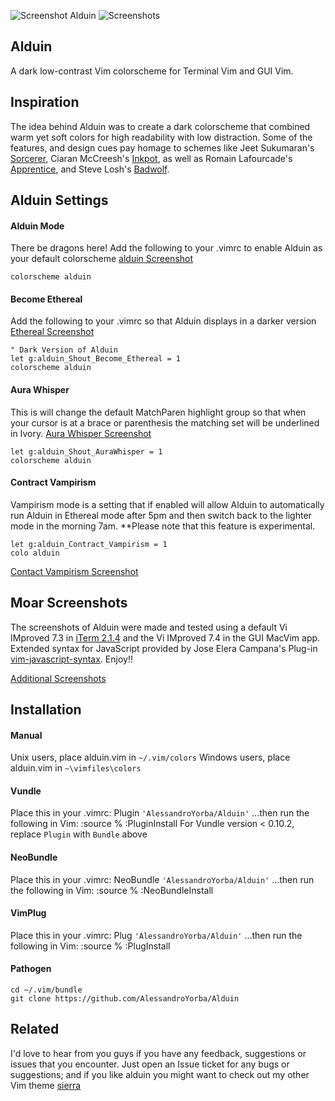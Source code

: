 ![Screenshot Alduin](https://cloud.githubusercontent.com/assets/11221489/12768994/d08b5f52-c9c8-11e5-81ec-aa05577e41a6.jpg)
![Screenshots](https://cloud.githubusercontent.com/assets/11221489/13072382/d2575eaa-d44d-11e5-9a31-89ed30ff32b3.jpg)

Alduin
------

A dark low-contrast Vim colorscheme for Terminal Vim and GUI Vim. 

Inspiration
------------

The idea behind Alduin was to create a dark colorscheme that combined warm yet soft colors for high readability with low distraction. Some of the features, and design cues pay homage to schemes like Jeet Sukumaran's [Sorcerer](http://jeetworks.org/sorcerer/), Ciaran McCreesh's [Inkpot](https://github.com/ciaranm/inkpot), as well as Romain Lafourcade's [Apprentice](https://github.com/romainl/Apprentice), and Steve Losh's [Badwolf](https://github.com/sjl/badwolf).

Alduin Settings
---------------

#### Alduin Mode ####
There be dragons here! Add the following to your .vimrc to enable Alduin as your default colorscheme [alduin Screenshot]()

    colorscheme alduin


#### Become Ethereal ####
Add the following to your .vimrc so that Alduin displays in a darker version [Ethereal Screenshot]()

    " Dark Version of Alduin
    let g:alduin_Shout_Become_Ethereal = 1
    colorscheme alduin


#### Aura Whisper ####
This is will change the default MatchParen highlight group so that when your cursor is at a brace or parenthesis the matching set will be underlined in Ivory. [Aura Whisper Screenshot]()

    let g:alduin_Shout_AuraWhisper = 1
    colorscheme alduin

#### Contract Vampirism ####
Vampirism mode is a setting that if enabled will allow Alduin to automatically run Alduin in Ethereal mode after 5pm and then switch back to the lighter mode in the morning 7am. **Please note that this feature is experimental.

    let g:alduin_Contract_Vampirism = 1
    colo alduin

[Contact Vampirism Screenshot]()


Moar Screenshots
------------
The screenshots of Alduin were made and tested using a default Vi IMproved 7.3 in [iTerm 2.1.4](https://www.iterm2.com) and the Vi IMproved 7.4 in the GUI MacVim app. Extended syntax for JavaScript provided by Jose Elera Campana's Plug-in [vim-javascript-syntax](https://github.com/jelera/vim-javascript-syntax). Enjoy!!

[Additional Screenshots](https://github.com/AlessandroYorba/Alduin/issues/5)


Installation
------------
#### Manual ####
Unix users, place alduin.vim in `~/.vim/colors`
Windows users, place alduin.vim in `~\vimfiles\colors`

#### Vundle ####
Place this in your .vimrc:
Plugin `'AlessandroYorba/Alduin'`
...then run the following in Vim:
    :source %
    :PluginInstall
For Vundle version < 0.10.2, replace `Plugin` with `Bundle` above 

#### NeoBundle ####
Place this in your .vimrc:
NeoBundle `'AlessandroYorba/Alduin'`
...then run the following in Vim:
    :source %
    :NeoBundleInstall

#### VimPlug ####
Place this in your .vimrc:
Plug `'AlessandroYorba/Alduin'`
...then run the following in Vim:
    :source %
    :PlugInstall

#### Pathogen ####
    cd ~/.vim/bundle
    git clone https://github.com/AlessandroYorba/Alduin

Related
-------
I'd love to hear from you guys if you have any feedback, suggestions or issues that you encounter. Just open an Issue ticket for any bugs or suggestions; and if you like alduin you might want to check out my other Vim theme [sierra](https://github.com/AlessandroYorba/Sierra)
